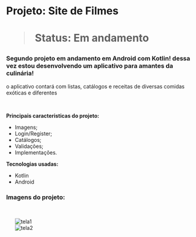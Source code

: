 
<h1> Projeto: Site de Filmes <h1> 

  > Status: Em andamento
  
  ### Segundo projeto em andamento em Android com Kotlin! dessa vez estou desenvolvendo um aplicativo para amantes da culinária!
  o aplicativo contará com listas, catálogos e receitas de diversas comidas exóticas e diferentes
  
  <br>
  
  <strong>Principais caracteristicas do projeto: </strong>
  + Imagens;
  + Login/Register;
  + Catálogos;
  + Validações;
  + Implementações.
  
  <strong>Tecnologias usadas: </strong>
   + Kotlin
   + Android 
  
  
   ### Imagens do projeto:
  
  <br>
  
&nbsp;&nbsp;&nbsp;&nbsp;&nbsp;&nbsp;![tela1](https://user-images.githubusercontent.com/79876042/142202825-8ae29f13-90e2-45f6-a1a2-ec3f098ff813.png)
  <br>
&nbsp;&nbsp;&nbsp;&nbsp;&nbsp;&nbsp;![tela2](https://user-images.githubusercontent.com/79876042/142202865-9ab379c5-ffa6-4261-8e67-c006ab12b620.png)
  <br>
